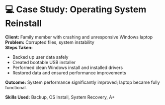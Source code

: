 # 💻 Case Study: Operating System Reinstall

**Client:** Family member with crashing and unresponsive Windows laptop  
**Problem:** Corrupted files, system instability  
**Steps Taken:**
- Backed up user data safely
- Created bootable USB installer
- Performed clean Windows install and installed drivers
- Restored data and ensured performance improvements

**Outcome:** System performance significantly improved; laptop became fully functional.

**Skills Used:** Backup, OS Install, System Recovery, A+
